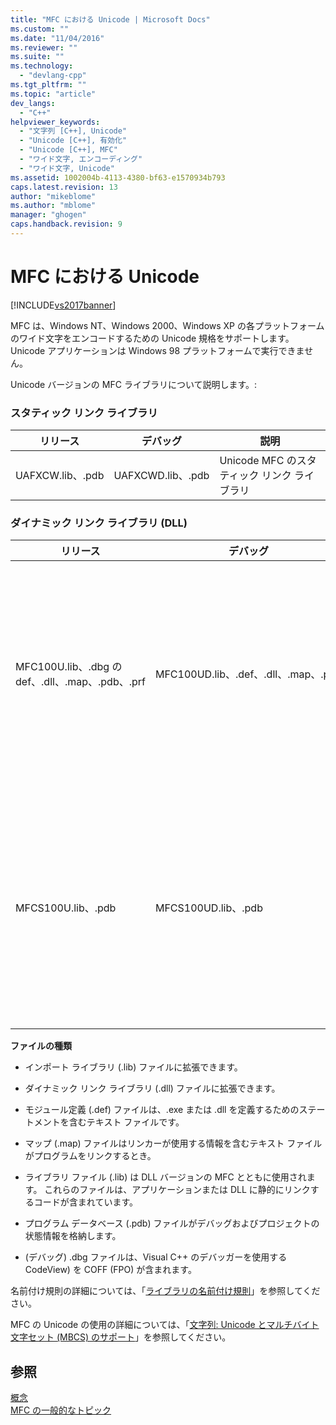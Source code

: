```yaml
---
title: "MFC における Unicode | Microsoft Docs"
ms.custom: ""
ms.date: "11/04/2016"
ms.reviewer: ""
ms.suite: ""
ms.technology: 
  - "devlang-cpp"
ms.tgt_pltfrm: ""
ms.topic: "article"
dev_langs: 
  - "C++"
helpviewer_keywords: 
  - "文字列 [C++], Unicode"
  - "Unicode [C++], 有効化"
  - "Unicode [C++], MFC"
  - "ワイド文字, エンコーディング"
  - "ワイド文字, Unicode"
ms.assetid: 1002004b-4113-4380-bf63-e1570934b793
caps.latest.revision: 13
author: "mikeblome"
ms.author: "mblome"
manager: "ghogen"
caps.handback.revision: 9
---
```

# MFC における Unicode
[!INCLUDE[vs2017banner](../assembler/inline/includes/vs2017banner.md)]

MFC は、Windows NT、Windows 2000、Windows XP の各プラットフォームのワイド文字をエンコードするための Unicode 規格をサポートします。  Unicode アプリケーションは Windows 98 プラットフォームで実行できません。  
  
 Unicode バージョンの MFC ライブラリについて説明します。:  
  
### スタティック リンク ライブラリ  
  
|リリース|デバッグ|説明|  
|----------|----------|--------|  
|UAFXCW.lib、.pdb|UAFXCWD.lib、.pdb|Unicode MFC のスタティック リンク ライブラリ|  
  
### ダイナミック リンク ライブラリ \(DLL\)  
  
|リリース|デバッグ|説明|  
|----------|----------|--------|  
|MFC100U.lib、.dbg の def、.dll、.map、.pdb、.prf|MFC100UD.lib、.def、.dll、.map、.pdb|Unicode MFC インポート ライブラリ ファイル \(拡張子の詳細については、次の説明を参照してください\)。|  
|MFCS100U.lib、.pdb|MFCS100UD.lib、.pdb|アプリケーションや DLL に静的にリンクする必要のある Unicode MFC インポートを含むライブラリ コード|  
  
 **ファイルの種類**  
  
-   インポート ライブラリ \(.lib\) ファイルに拡張できます。  
  
-   ダイナミック リンク ライブラリ \(.dll\) ファイルに拡張できます。  
  
-   モジュール定義 \(.def\) ファイルは、.exe または .dll を定義するためのステートメントを含むテキスト ファイルです。  
  
-   マップ \(.map\) ファイルはリンカーが使用する情報を含むテキスト ファイルがプログラムをリンクするとき。  
  
-   ライブラリ ファイル \(.lib\) は DLL バージョンの MFC とともに使用されます。  これらのファイルは、アプリケーションまたは DLL に静的にリンクするコードが含まれています。  
  
-   プログラム データベース \(.pdb\) ファイルがデバッグおよびプロジェクトの状態情報を格納します。  
  
-   \(デバッグ\) .dbg ファイルは、Visual C\+\+ のデバッガーを使用する CodeView\) を COFF \(FPO\) が含まれます。  
  
 名前付け規則の詳細については、「[ライブラリの名前付け規則](../Topic/Library%20Naming%20Conventions.md)」を参照してください。  
  
 MFC の Unicode の使用の詳細については、「[文字列: Unicode とマルチバイト文字セット \(MBCS\) のサポート](../atl-mfc-shared/unicode-and-multibyte-character-set-mbcs-support.md)」を参照してください。  
  
## 参照  
 [概念](../mfc/mfc-concepts.md)   
 [MFC の一般的なトピック](../mfc/general-mfc-topics.md)